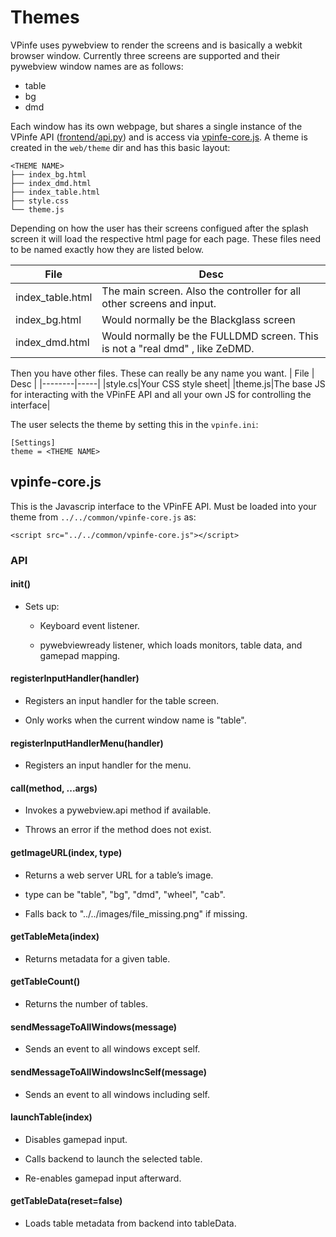 # Themes

VPinfe uses pywebview to render the screens and is basically a webkit browser window.  Currently three screens are supported and their pywebview window names are as follows:
- table
- bg
- dmd

Each window has its own webpage, but shares a single instance of the VPinfe API ([frontend/api.py](https://github.com/superhac/vpinfe/blob/master/frontend/api.py)) and is access via [vpinfe-core.js](#vpinfe-core.js).  A theme is created in the `web/theme` dir and has this basic layout:
```
<THEME NAME>
├── index_bg.html
├── index_dmd.html
├── index_table.html
├── style.css
└── theme.js
```

Depending on how the user has their screens configued after the splash screen it will load the respective html page for each page.  These files need to be named exactly how they are listed below.

| File | Desc |
|--------|-----|
|index_table.html | The main screen. Also the controller for all other screens and input. |
|index_bg.html | Would normally be the Blackglass screen |
|index_dmd.html | Would normally be the FULLDMD screen.  This is not a "real dmd" , like ZeDMD. |

Then you have other files.  These can really be any name you want.
| File | Desc |
|--------|-----|
|style.cs|Your CSS style sheet|
|theme.js|The base JS for interacting with the VPinFE API and all your own JS for controlling the interface|

The user selects the theme by setting this in the `vpinfe.ini`:
```
[Settings]
theme = <THEME NAME>
```

## vpinfe-core.js
This is the Javascrip interface to the VPinFE API.  Must be loaded into your theme from `../../common/vpinfe-core.js` as:
```
<script src="../../common/vpinfe-core.js"></script>
```

### API

#### init()

- Sets up:

  - Keyboard event listener.

  - pywebviewready listener, which loads monitors, table data, and gamepad mapping.

#### registerInputHandler(handler)

- Registers an input handler for the table screen.

- Only works when the current window name is "table".

#### registerInputHandlerMenu(handler)

 - Registers an input handler for the menu.

#### call(method, ...args)

- Invokes a pywebview.api method if available.

- Throws an error if the method does not exist.

#### getImageURL(index, type)

- Returns a web server URL for a table’s image.

- type can be "table", "bg", "dmd", "wheel", "cab".

- Falls back to "../../images/file_missing.png" if missing.

#### getTableMeta(index)

- Returns metadata for a given table.

#### getTableCount()

- Returns the number of tables.

#### sendMessageToAllWindows(message)

- Sends an event to all windows except self.

#### sendMessageToAllWindowsIncSelf(message)

- Sends an event to all windows including self.

#### launchTable(index)

- Disables gamepad input.

- Calls backend to launch the selected table.

- Re-enables gamepad input afterward.

#### getTableData(reset=false)

- Loads table metadata from backend into tableData.


